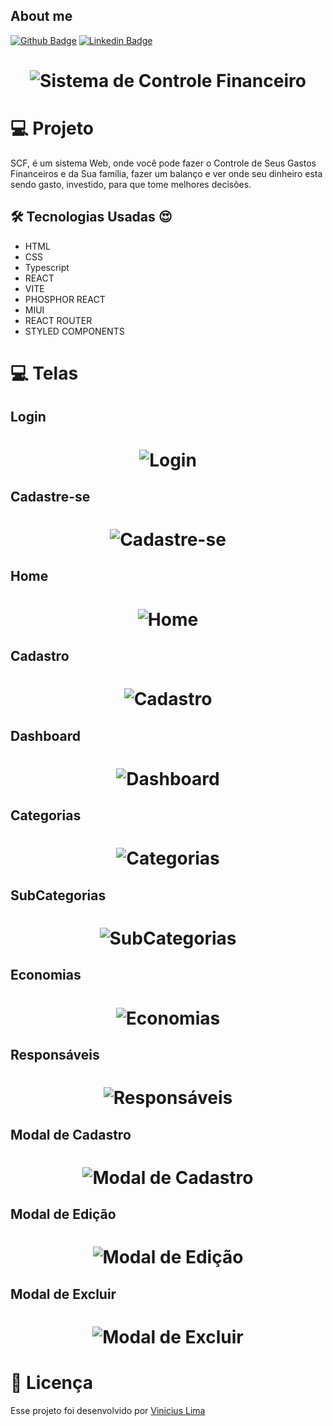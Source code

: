 ## About me

[![Github Badge](https://img.shields.io/badge/-Github-000?style=flat-square&logo=Github&logoColor=white&link=https://github.com/ViniciusLima7)](https://github.com/ViniciusLima7)
[![Linkedin Badge](https://img.shields.io/badge/-LinkedIn-blue?style=flat-square&logo=Linkedin&logoColor=white&link=https://www.linkedin.com/in/marcos-vinicius-lima/)](https://www.linkedin.com/in/marcos-vinicius-lima/)

<h1 align="center">
    <img alt="Sistema de Controle Financeiro" title="Sistema de Controle Financeiro" src="https://github.com/ViniciusLima7/sistema-de-controle-financeiro/blob/master/src/assets/capa.png" />
</h1>

# 💻 Projeto

SCF, é um sistema Web, onde você pode fazer o Controle de Seus Gastos Financeiros e da Sua família, fazer um balanço e ver onde seu dinheiro esta sendo gasto, investido, para que tome melhores decisões.


## 🛠 Tecnologias Usadas :heart_eyes:

- HTML
- CSS
- Typescript
- REACT
- VITE
- PHOSPHOR REACT
- MIUI
- REACT ROUTER
- STYLED COMPONENTS


# 💻 Telas


## Login

<h1 align="center">
    <img alt="Login" title="Login" src="https://github.com/ViniciusLima7/sistema-de-controle-financeiro/blob/master/src/assets/login.png" />
</h1>

## Cadastre-se

<h1 align="center">
    <img alt="Cadastre-se" title="Cadastre-se" src="https://github.com/ViniciusLima7/sistema-de-controle-financeiro/blob/master/src/assets/modal-cadastro.png" />
</h1>

## Home

<h1 align="center">
    <img alt="Home" title="Home" src="https://github.com/ViniciusLima7/sistema-de-controle-financeiro/blob/master/src/assets/capa.png" />
</h1>

## Cadastro

<h1 align="center">
    <img alt="Cadastro" title="Cadastro" src="https://github.com/ViniciusLima7/sistema-de-controle-financeiro/blob/master/src/assets/cadastro.png" />
</h1>

## Dashboard

<h1 align="center">
    <img alt="Dashboard" title="Dashboard" src="https://github.com/ViniciusLima7/sistema-de-controle-financeiro/blob/master/src/assets/dashboard.png" />
</h1>

## Categorias

<h1 align="center">
    <img alt="Categorias" title="Categorias" src="https://github.com/ViniciusLima7/sistema-de-controle-financeiro/blob/master/src/assets/categorias.png" />
</h1>

## SubCategorias

<h1 align="center">
    <img alt="SubCategorias" title="SubCategorias" src="https://github.com/ViniciusLima7/sistema-de-controle-financeiro/blob/master/src/assets/sub-categorias.png" />
</h1>

## Economias

<h1 align="center">
    <img alt="Economias" title="Economias" src="https://github.com/ViniciusLima7/sistema-de-controle-financeiro/blob/master/src/assets/economias.png" />
</h1>

## Responsáveis

<h1 align="center">
    <img alt="Responsáveis" title="Responsáveis" src="https://github.com/ViniciusLima7/sistema-de-controle-financeiro/blob/master/src/assets/responsaveis.png" />
</h1>

## Modal de Cadastro

<h1 align="center">
    <img alt="Modal de Cadastro" title="Modal de Cadastro" src="https://github.com/ViniciusLima7/sistema-de-controle-financeiro/blob/master/src/assets/modal-create.png" />
</h1>

## Modal de Edição

<h1 align="center">
    <img alt="Modal de Edição" title="Modal de Edição" src="https://github.com/ViniciusLima7/sistema-de-controle-financeiro/blob/master/src/assets/modal-edit.png" />
</h1>

## Modal de Excluir

<h1 align="center">
    <img alt="Modal de Excluir" title="Modal de Excluir" src="https://github.com/ViniciusLima7/sistema-de-controle-financeiro/blob/master/src/assets/modal-delete.png" />
</h1>






# 📝 Licença

Esse projeto foi desenvolvido por [Vinicius Lima](https://www.linkedin.com/in/marcos-vinicius-lima/)